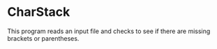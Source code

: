 # CharStack
This program reads an input file and checks to see if there are missing brackets or parentheses. 
